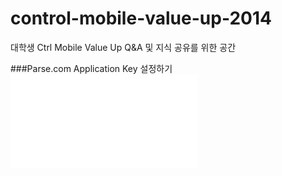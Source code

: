 control-mobile-value-up-2014
============================

대학생 Ctrl Mobile Value Up Q&A 및 지식 공유를 위한 공간

###Parse.com Application Key 설정하기![링크보기](./parse.com/README.md)




